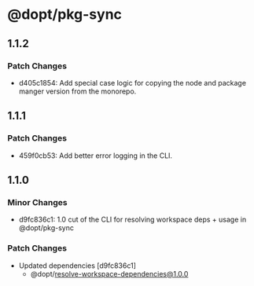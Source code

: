 # @dopt/pkg-sync

## 1.1.2

### Patch Changes

- d405c1854: Add special case logic for copying the node and package manger version from the monorepo.

## 1.1.1

### Patch Changes

- 459f0cb53: Add better error logging in the CLI.

## 1.1.0

### Minor Changes

- d9fc836c1: 1.0 cut of the CLI for resolving workspace deps + usage in @dopt/pkg-sync

### Patch Changes

- Updated dependencies [d9fc836c1]
  - @dopt/resolve-workspace-dependencies@1.0.0
